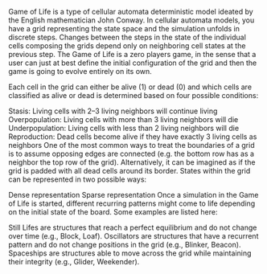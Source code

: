 Game of Life is a type of cellular automata deterministic model ideated by the English mathematician John Conway. In cellular automata models, you have a grid representing the state space and the simulation unfolds in discrete steps. Changes between the steps in the state of the individual cells composing the grids depend only on neighboring cell states at the previous step. The Game of Life is a zero players game, in the sense that a user can just at best define the initial configuration of the grid and then the game is going to evolve entirely on its own.

Each cell in the grid can either be alive (1) or dead (0) and which cells are classified as alive or dead is determined based on four possible conditions:

Stasis: Living cells with 2–3 living neighbors will continue living
Overpopulation: Living cells with more than 3 living neighbors will die
Underpopulation: Living cells with less than 2 living neighbors will die
Reproduction: Dead cells become alive if they have exactly 3 living cells as neighbors
One of the most common ways to treat the boundaries of a grid is to assume opposing edges are connected (e.g. the bottom row has as a neighbor the top row of the grid). Alternatively, it can be imagined as if the grid is padded with all dead cells around its border. States within the grid can be represented in two possible ways:

Dense representation
Sparse representation
Once a simulation in the Game of Life is started, different recurring patterns might come to life depending on the initial state of the board. Some examples are listed here:

Still Lifes are structures that reach a perfect equilibrium and do not change over time (e.g., Block, Loaf).
Oscillators are structures that have a recurrent pattern and do not change positions in the grid (e.g., Blinker, Beacon).
Spaceships are structures able to move across the grid while maintaining their integrity (e.g., Glider, Weekender).
